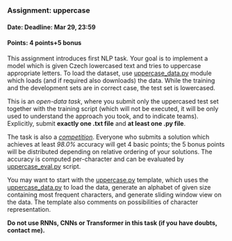 ### Assignment: uppercase
#### Date: Deadline: Mar 29, 23:59
#### Points: 4 points+5 bonus

This assignment introduces first NLP task. Your goal is to implement a model
which is given Czech lowercased text and tries to uppercase appropriate letters.
To load the dataset, use
[uppercase_data.py](https://github.com/ufal/npfl114/tree/master/labs/03/uppercase_data.py)
module which loads (and if required also downloads) the data. While the training
and the development sets are in correct case, the test set is lowercased.

This is an _open-data task_, where you submit only the uppercased test set
together with the training script (which will not be executed, it will be
only used to understand the approach you took, and to indicate teams).
Explicitly, submit **exactly one .txt file** and **at least one .py file**.

The task is also a [_competition_](#competitions). Everyone who submits
a solution which achieves at least _98.0%_ accuracy will get 4 basic points; the
5 bonus points will be distributed depending on relative ordering of your
solutions. The accuracy is computed per-character and can be evaluated
by [uppercase_eval.py](https://github.com/ufal/npfl114/tree/master/labs/03/uppercase_eval.py)
script.

You may want to start with the
[uppercase.py](https://github.com/ufal/npfl114/tree/master/labs/03/uppercase.py)
template, which uses the
[uppercase_data.py](https://github.com/ufal/npfl114/tree/master/labs/03/uppercase_data.py)
to load the data, generate an alphabet of given size containing most frequent
characters, and generate sliding window view on the data. The template also
comments on possibilities of character representation.

**Do not use RNNs, CNNs or Transformer in this task (if you have doubts, contact me).**
